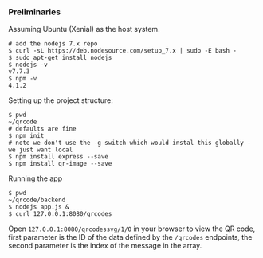 
### Preliminaries

Assuming Ubuntu (Xenial) as the host system.

``` shell
# add the nodejs 7.x repo
$ curl -sL https://deb.nodesource.com/setup_7.x | sudo -E bash -
$ sudo apt-get install nodejs
$ nodejs -v
v7.7.3
$ npm -v
4.1.2
```

Setting up the project structure:

``` shell
$ pwd
~/qrcode
# defaults are fine
$ npm init
# note we don't use the -g switch which would instal this globally - we just want local
$ npm install express --save
$ npm install qr-image --save
```

Running the app

``` shell
$ pwd
~/qrcode/backend
$ nodejs app.js &
$ curl 127.0.0.1:8080/qrcodes
```

Open ```127.0.0.1:8080/qrcodessvg/1/0``` in your browser to view the QR code, first parameter is the ID of the data defined by the ```/qrcodes``` endpoints, the second parameter is the index of the message in the array.
